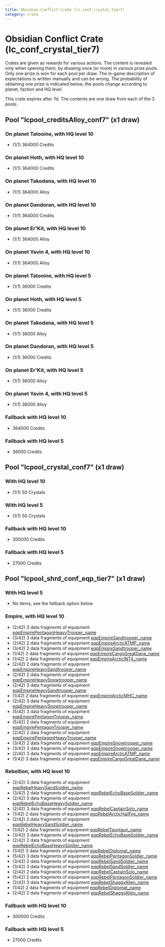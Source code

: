 ```yaml
---
title: Obsidian Conflict Crate (lc_conf_crystal_tier7)
category: crate
---
```


# Obsidian Conflict Crate (lc_conf_crystal_tier7)

Crates are given as rewards for various actions. The content is revealed only when opening them, by drawing once (or more) in various prize pools. Only one prize is won for each pool per draw. The in-game description of expectations is written manually and can be wrong. The probability of obtaining one prize is indicated below; the pools change according to planet, faction and HQ level.

This crate expires after 7d. The contents are one draw from each of the 3 pools.

## Pool "lcpool_creditsAlloy_conf7" (x1 draw)

### On planet Tatooine, with HQ level 10

  * (1/1) 364000 Credits

### On planet Hoth, with HQ level 10

  * (1/1) 364000 Credits

### On planet Takodana, with HQ level 10

  * (1/1) 364000 Alloy

### On planet Dandoran, with HQ level 10

  * (1/1) 364000 Credits

### On planet Er'Kit, with HQ level 10

  * (1/1) 364000 Alloy

### On planet Yavin 4, with HQ level 10

  * (1/1) 364000 Alloy

### On planet Tatooine, with HQ level 5

  * (1/1) 36000 Credits

### On planet Hoth, with HQ level 5

  * (1/1) 36000 Credits

### On planet Takodana, with HQ level 5

  * (1/1) 36000 Alloy

### On planet Dandoran, with HQ level 5

  * (1/1) 36000 Credits

### On planet Er'Kit, with HQ level 5

  * (1/1) 36000 Alloy

### On planet Yavin 4, with HQ level 5

  * (1/1) 36000 Alloy

### Fallback with HQ level 10

  * 364000 Credits

### Fallback with HQ level 5

  * 36000 Credits

## Pool "lcpool_crystal_conf7" (x1 draw)

### With HQ level 10

  * (1/1) 50 Crystals

### With HQ level 5

  * (1/1) 50 Crystals

### Fallback with HQ level 10

  * 300000 Credits

### Fallback with HQ level 5

  * 27000 Credits

## Pool "lcpool_shrd_conf_eqp_tier7" (x1 draw)

### With HQ level 5

  * No items, see the fallback option below

### Empire, with HQ level 10

  * (2/42) 3 data fragments of equipment [eqpEmpirePentagonHeavyTrooper_name](eqpEmpirePentagonHeavyTrooper_name)
  * (3/42) 3 data fragments of equipment [eqpEmpireSandtrooper_name](eqpEmpireSandtrooper_name)
  * (2/42) 2 data fragments of equipment [eqpEmpireArcticATMP_name](eqpEmpireArcticATMP_name)
  * (3/42) 2 data fragments of equipment [eqpEmpireSandtrooper_name](eqpEmpireSandtrooper_name)
  * (1/42) 2 data fragments of equipment [eqpEmpireCargoGreatDane_name](eqpEmpireCargoGreatDane_name)
  * (1/42) 2 data fragments of equipment [eqpEmpireArcticINT4_name](eqpEmpireArcticINT4_name)
  * (2/42) 2 data fragments of equipment [eqpEmpireHeavySandtrooper_name](eqpEmpireHeavySandtrooper_name)
  * (2/42) 2 data fragments of equipment [eqpEmpireHeavySnowtrooper_name](eqpEmpireHeavySnowtrooper_name)
  * (2/42) 3 data fragments of equipment [eqpEmpireHeavySandtrooper_name](eqpEmpireHeavySandtrooper_name)
  * (1/42) 2 data fragments of equipment [eqpEmpireArcticMHC_name](eqpEmpireArcticMHC_name)
  * (2/42) 3 data fragments of equipment [eqpEmpireHeavySnowtrooper_name](eqpEmpireHeavySnowtrooper_name)
  * (5/42) 3 data fragments of equipment [eqpEmpirePentagonTrooper_name](eqpEmpirePentagonTrooper_name)
  * (5/42) 2 data fragments of equipment [eqpEmpirePentagonTrooper_name](eqpEmpirePentagonTrooper_name)
  * (2/42) 2 data fragments of equipment [eqpEmpirePentagonHeavyTrooper_name](eqpEmpirePentagonHeavyTrooper_name)
  * (3/42) 2 data fragments of equipment [eqpEmpireSnowtrooper_name](eqpEmpireSnowtrooper_name)
  * (3/42) 3 data fragments of equipment [eqpEmpireSnowtrooper_name](eqpEmpireSnowtrooper_name)
  * (2/42) 3 data fragments of equipment [eqpEmpireArcticATMP_name](eqpEmpireArcticATMP_name)
  * (1/42) 3 data fragments of equipment [eqpEmpireCargoGreatDane_name](eqpEmpireCargoGreatDane_name)

### Rebellion, with HQ level 10

  * (2/42) 3 data fragments of equipment [eqpRebelHeavySandSoldier_name](eqpRebelHeavySandSoldier_name)
  * (3/42) 2 data fragments of equipment [eqpRebelEchoBaseSoldier_name](eqpRebelEchoBaseSoldier_name)
  * (2/42) 3 data fragments of equipment [eqpRebelEchoBaseHeavySoldier_name](eqpRebelEchoBaseHeavySoldier_name)
  * (2/42) 3 data fragments of equipment [eqpRebelCaptainSolo_name](eqpRebelCaptainSolo_name)
  * (1/42) 2 data fragments of equipment [eqpRebelArcticHailfire_name](eqpRebelArcticHailfire_name)
  * (2/42) 2 data fragments of equipment [eqpRebelHeavySandSoldier_name](eqpRebelHeavySandSoldier_name)
  * (1/42) 2 data fragments of equipment [eqpRebelTauntaun_name](eqpRebelTauntaun_name)
  * (3/42) 3 data fragments of equipment [eqpRebelEchoBaseSoldier_name](eqpRebelEchoBaseSoldier_name)
  * (2/42) 2 data fragments of equipment [eqpRebelEchoBaseHeavySoldier_name](eqpRebelEchoBaseHeavySoldier_name)
  * (1/42) 3 data fragments of equipment [eqpRebelDiplomat_name](eqpRebelDiplomat_name)
  * (5/42) 3 data fragments of equipment [eqpRebelPentagonSoldier_name](eqpRebelPentagonSoldier_name)
  * (3/42) 2 data fragments of equipment [eqpRebelSandSoldier_name](eqpRebelSandSoldier_name)
  * (3/42) 3 data fragments of equipment [eqpRebelSandSoldier_name](eqpRebelSandSoldier_name)
  * (2/42) 2 data fragments of equipment [eqpRebelCaptainSolo_name](eqpRebelCaptainSolo_name)
  * (5/42) 2 data fragments of equipment [eqpRebelPentagonSoldier_name](eqpRebelPentagonSoldier_name)
  * (2/42) 3 data fragments of equipment [eqpRebelShaggyAlien_name](eqpRebelShaggyAlien_name)
  * (1/42) 2 data fragments of equipment [eqpRebelDiplomat_name](eqpRebelDiplomat_name)
  * (2/42) 2 data fragments of equipment [eqpRebelShaggyAlien_name](eqpRebelShaggyAlien_name)

### Fallback with HQ level 10

  * 300000 Credits

### Fallback with HQ level 5

  * 27000 Credits
